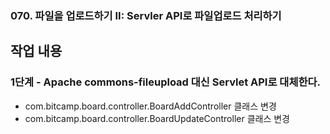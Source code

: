 ### 070. 파일을 업로드하기 II: Servler API로 파일업로드 처리하기

## 작업 내용

### 1단계 - Apache commons-fileupload 대신 Servlet API로 대체한다.

- com.bitcamp.board.controller.BoardAddController 클래스 변경
- com.bitcamp.board.controller.BoardUpdateController 클래스 변경
